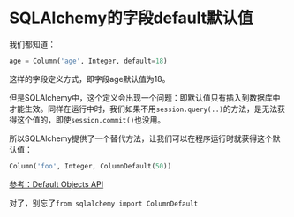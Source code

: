 # SQLAlchemy的字段default默认值

我们都知道：
```py
age = Column('age', Integer, default=18)
```
这样的字段定义方式，即字段age默认值为18。

但是SQLAlchemy中，这个定义会出现一个问题：即默认值只有插入到数据库中才能生效。同样在运行中时，我们如果不用`session.query(..)`的方法，是无法获得这个值的，即使`session.commit()`也没用。

所以SQLAlchemy提供了一个替代方法，让我们可以在程序运行时就获得这个默认值：
```py
Column('foo', Integer, ColumnDefault(50))
```

[参考：Default Objects API](https://docs.sqlalchemy.org/en/rel_0_9/core/defaults.html#sqlalchemy.schema.ColumnDefault)

对了，别忘了`from sqlalchemy import ColumnDefault`